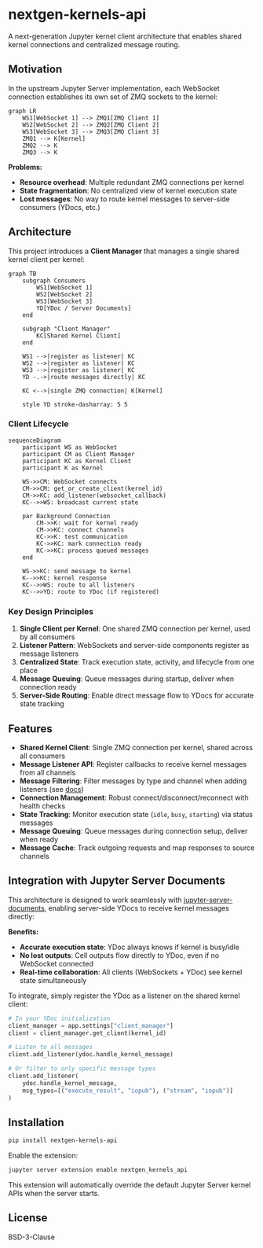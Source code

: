 # nextgen-kernels-api

A next-generation Jupyter kernel client architecture that enables shared kernel connections and centralized message routing.

## Motivation

In the upstream Jupyter Server implementation, each WebSocket connection establishes its own set of ZMQ sockets to the kernel:

```mermaid
graph LR
    WS1[WebSocket 1] --> ZMQ1[ZMQ Client 1]
    WS2[WebSocket 2] --> ZMQ2[ZMQ Client 2]
    WS3[WebSocket 3] --> ZMQ3[ZMQ Client 3]
    ZMQ1 --> K[Kernel]
    ZMQ2 --> K
    ZMQ3 --> K
```

**Problems:**
- **Resource overhead**: Multiple redundant ZMQ connections per kernel
- **State fragmentation**: No centralized view of kernel execution state
- **Lost messages**: No way to route kernel messages to server-side consumers (YDocs, etc.)

## Architecture

This project introduces a **Client Manager** that manages a single shared kernel client per kernel:

```mermaid
graph TB
    subgraph Consumers
        WS1[WebSocket 1]
        WS2[WebSocket 2]
        WS3[WebSocket 3]
        YD[YDoc / Server Documents]
    end

    subgraph "Client Manager"
        KC[Shared Kernel Client]
    end

    WS1 -->|register as listener| KC
    WS2 -->|register as listener| KC
    WS3 -->|register as listener| KC
    YD -.->|route messages directly| KC

    KC <-->|single ZMQ connection| K[Kernel]

    style YD stroke-dasharray: 5 5
```

### Client Lifecycle

```mermaid
sequenceDiagram
    participant WS as WebSocket
    participant CM as Client Manager
    participant KC as Kernel Client
    participant K as Kernel

    WS->>CM: WebSocket connects
    CM->>CM: get_or_create_client(kernel_id)
    CM->>KC: add_listener(websocket_callback)
    KC-->>WS: broadcast current state

    par Background Connection
        CM->>K: wait for kernel ready
        CM->>KC: connect channels
        KC->>K: test communication
        KC->>KC: mark connection ready
        KC->>KC: process queued messages
    end

    WS->>KC: send message to kernel
    K-->>KC: kernel response
    KC-->>WS: route to all listeners
    KC-->>YD: route to YDoc (if registered)
```

### Key Design Principles

1. **Single Client per Kernel**: One shared ZMQ connection per kernel, used by all consumers
2. **Listener Pattern**: WebSockets and server-side components register as message listeners
3. **Centralized State**: Track execution state, activity, and lifecycle from one place
4. **Message Queuing**: Queue messages during startup, deliver when connection ready
5. **Server-Side Routing**: Enable direct message flow to YDocs for accurate state tracking

## Features

- **Shared Kernel Client**: Single ZMQ connection per kernel, shared across all consumers
- **Message Listener API**: Register callbacks to receive kernel messages from all channels
- **Message Filtering**: Filter messages by type and channel when adding listeners (see [docs](docs/message_filtering.md))
- **Connection Management**: Robust connect/disconnect/reconnect with health checks
- **State Tracking**: Monitor execution state (`idle`, `busy`, `starting`) via status messages
- **Message Queuing**: Queue messages during connection setup, deliver when ready
- **Message Cache**: Track outgoing requests and map responses to source channels

## Integration with Jupyter Server Documents

This architecture is designed to work seamlessly with [jupyter-server-documents](https://github.com/jupyter-ai-contrib/jupyter-server-documents), enabling server-side YDocs to receive kernel messages directly:

**Benefits:**
- **Accurate execution state**: YDoc always knows if kernel is busy/idle
- **No lost outputs**: Cell outputs flow directly to YDoc, even if no WebSocket connected
- **Real-time collaboration**: All clients (WebSockets + YDoc) see kernel state simultaneously

To integrate, simply register the YDoc as a listener on the shared kernel client:

```python
# In your YDoc initialization
client_manager = app.settings["client_manager"]
client = client_manager.get_client(kernel_id)

# Listen to all messages
client.add_listener(ydoc.handle_kernel_message)

# Or filter to only specific message types
client.add_listener(
    ydoc.handle_kernel_message,
    msg_types=[("execute_result", "iopub"), ("stream", "iopub")]
)
```

## Installation

```bash
pip install nextgen-kernels-api
```

Enable the extension:

```bash
jupyter server extension enable nextgen_kernels_api
```

This extension will automatically override the default Jupyter Server kernel APIs when the server starts.

## License

BSD-3-Clause
